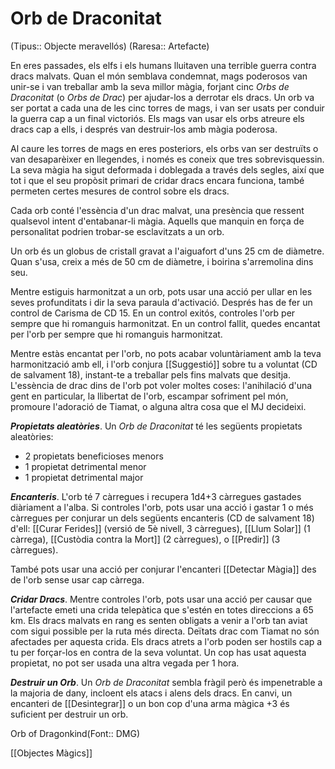 # Orb de Draconitat

(Tipus:: Objecte meravellós) (Raresa:: Artefacte)

En eres passades, els elfs i els humans lluitaven una terrible guerra contra dracs malvats. Quan el món semblava condemnat, mags poderosos van unir-se i van treballar amb la seva millor màgia, forjant cinc *Orbs de Draconitat* (o *Orbs de Drac*) per ajudar-los a derrotar els dracs. Un orb va ser portat a cada una de les cinc torres de mags, i van ser usats per conduir la guerra cap a un final victoriós. Els mags van usar els orbs atreure els dracs cap a ells, i després van destruir-los amb màgia poderosa.

Al caure les torres de mags en eres posteriors, els orbs van ser destruïts o van desaparèixer en llegendes, i només es coneix que tres sobrevisquessin. La seva màgia ha sigut deformada i doblegada a través dels segles, així que tot i que el seu propòsit primari de cridar dracs encara funciona, també permeten certes mesures de control sobre els dracs.

Cada orb conté l'essència d'un drac malvat, una presència que ressent qualsevol intent d'entabanar-li màgia. Aquells que manquin en força de personalitat podrien trobar-se esclavitzats a un orb.

Un orb és un globus de cristall gravat a l'aiguafort d'uns 25 cm de diàmetre. Quan s'usa, creix a més de 50 cm de diàmetre, i boirina s'arremolina dins seu.

Mentre estiguis harmonitzat a un orb, pots usar una acció per ullar en les seves profunditats i dir la seva paraula d'activació. Després has de fer un control de Carisma de CD 15. En un control exitós, controles l'orb per sempre que hi romanguis harmonitzat. En un control fallit, quedes encantat per l'orb per sempre que hi romanguis harmonitzat.

Mentre estàs encantat per l'orb, no pots acabar voluntàriament amb la teva harmonització amb ell, i l'orb conjura [[Suggestió]] sobre tu a voluntat (CD de salvament 18), instant-te a treballar pels fins malvats que desitja. L'essència de drac dins de l'orb pot voler moltes coses: l'anihilació d'una gent en particular, la llibertat de l'orb, escampar sofriment pel món, promoure l'adoració de Tiamat, o alguna altra cosa que el MJ decideixi.

***Propietats aleatòries***. Un *Orb de Draconitat* té les següents propietats aleatòries:
- 2 propietats beneficioses menors
- 1 propietat detrimental menor
- 1 propietat detrimental major

***Encanteris***. L'orb té 7 càrregues i recupera 1d4+3 càrregues gastades diàriament a l'alba. Si controles l'orb, pots usar una acció i gastar 1 o més càrregues per conjurar un dels següents encanteris (CD de salvament 18) d'ell: [[Curar Ferides]] (versió de 5è nivell, 3 càrregues), [[Llum Solar]] (1 càrrega), [[Custòdia contra la Mort]] (2 càrregues), o [[Predir]] (3 càrregues).

També pots usar una acció per conjurar l'encanteri [[Detectar Màgia]] des de l'orb sense usar cap càrrega.

***Cridar Dracs***. Mentre controles l'orb, pots usar una acció per causar que l'artefacte emeti una crida telepàtica que s'estén en totes direccions a 65 km. Els dracs malvats en rang es senten obligats a venir a l'orb tan aviat com sigui possible per la ruta més directa. Deïtats drac com Tiamat no són afectades per aquesta crida. Els dracs atrets a l'orb poden ser hostils cap a tu per forçar-los en contra de la seva voluntat. Un cop has usat aquesta propietat, no pot ser usada una altra vegada per 1 hora.

***Destruir un Orb***. Un *Orb de Draconitat* sembla fràgil però és impenetrable a la majoria de dany, incloent els atacs i alens dels dracs. En canvi, un encanteri de [[Desintegrar]] o un bon cop d'una arma màgica +3 és suficient per destruir un orb.


Orb of Dragonkind(Font:: DMG)

[[Objectes Màgics]]